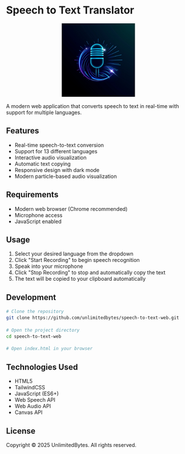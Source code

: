 # Speech to Text Translator

<p align="center">
  <img src="logo.png" alt="Speech to Text Translator Logo" width="200">
</p>

A modern web application that converts speech to text in real-time with support for multiple languages.

## Features

- Real-time speech-to-text conversion
- Support for 13 different languages
- Interactive audio visualization
- Automatic text copying
- Responsive design with dark mode
- Modern particle-based audio visualization

## Requirements

- Modern web browser (Chrome recommended)
- Microphone access
- JavaScript enabled

## Usage

1. Select your desired language from the dropdown
2. Click "Start Recording" to begin speech recognition
3. Speak into your microphone
4. Click "Stop Recording" to stop and automatically copy the text
5. The text will be copied to your clipboard automatically

## Development

```bash
# Clone the repository
git clone https://github.com/unlimitedbytes/speech-to-text-web.git

# Open the project directory
cd speech-to-text-web

# Open index.html in your browser
```

## Technologies Used

- HTML5
- TailwindCSS
- JavaScript (ES6+)
- Web Speech API
- Web Audio API
- Canvas API

## License

Copyright © 2025 UnlimitedBytes. All rights reserved.
